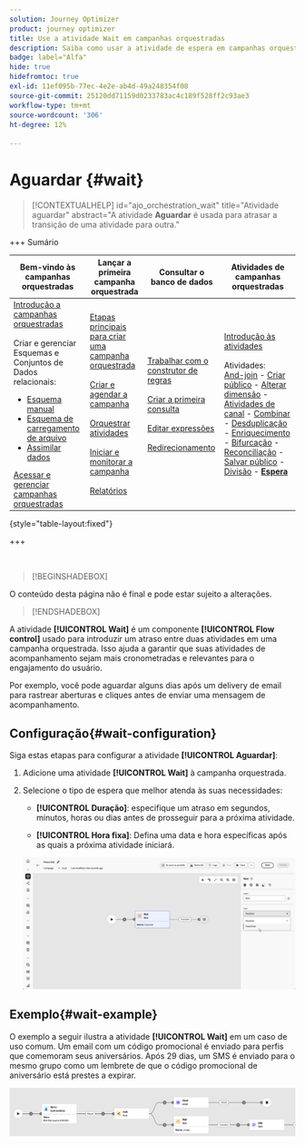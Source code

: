 ```yaml
---
solution: Journey Optimizer
product: journey optimizer
title: Use a atividade Wait em campanhas orquestradas
description: Saiba como usar a atividade de espera em campanhas orquestradas
badge: label="Alfa"
hide: true
hidefromtoc: true
exl-id: 11ef095b-77ec-4e2e-ab4d-49a248354f08
source-git-commit: 25120dd71159d0233783ac4c189f528ff2c93ae3
workflow-type: tm+mt
source-wordcount: '306'
ht-degree: 12%

---
```


# Aguardar {#wait}

>[!CONTEXTUALHELP]
>id="ajo_orchestration_wait"
>title="Atividade aguardar"
>abstract="A atividade **Aguardar** é usada para atrasar a transição de uma atividade para outra."


+++ Sumário

| Bem-vindo às campanhas orquestradas | Lançar a primeira campanha orquestrada | Consultar o banco de dados | Atividades de campanhas orquestradas |
|---|---|---|---|
| [Introdução a campanhas orquestradas](../gs-orchestrated-campaigns.md)<br/><br/>Criar e gerenciar Esquemas e Conjuntos de Dados relacionais:</br> <ul><li>[Esquema manual](../manual-schema.md)</li><li>[Esquema de carregamento de arquivo](../file-upload-schema.md)</li><li>[Assimilar dados](../ingest-data.md)</li></ul>[Acessar e gerenciar campanhas orquestradas](../access-manage-orchestrated-campaigns.md) | [Etapas principais para criar uma campanha orquestrada](../gs-campaign-creation.md)<br/><br/>[Criar e agendar a campanha](../create-orchestrated-campaign.md)<br/><br/>[Orquestrar atividades](../orchestrate-activities.md)<br/><br/>[Iniciar e monitorar a campanha](../start-monitor-campaigns.md)<br/><br/>[Relatórios](../reporting-campaigns.md) | [Trabalhar com o construtor de regras](../orchestrated-rule-builder.md)<br/><br/>[Criar a primeira consulta](../build-query.md)<br/><br/>[Editar expressões](../edit-expressions.md)<br/><br/>[Redirecionamento](../retarget.md) | [Introdução às atividades](about-activities.md)<br/><br/>Atividades:<br/>[And-join](and-join.md) - [Criar público](build-audience.md) - [Alterar dimensão](change-dimension.md) - [Atividades de canal](channels.md) - [Combinar](combine.md) - [Desduplicação](deduplication.md) - [Enriquecimento](enrichment.md) - [Bifurcação](fork.md) - [Reconciliação](reconciliation.md) - [Salvar público](save-audience.md) - [Divisão](split.md) - <b>[Espera](wait.md)</b> |

{style="table-layout:fixed"}

+++

<br/>

>[!BEGINSHADEBOX]

O conteúdo desta página não é final e pode estar sujeito a alterações.

>[!ENDSHADEBOX]

A atividade **[!UICONTROL Wait]** é um componente **[!UICONTROL Flow control]** usado para introduzir um atraso entre duas atividades em uma campanha orquestrada. Isso ajuda a garantir que suas atividades de acompanhamento sejam mais cronometradas e relevantes para o engajamento do usuário.

Por exemplo, você pode aguardar alguns dias após um delivery de email para rastrear aberturas e cliques antes de enviar uma mensagem de acompanhamento.

## Configuração{#wait-configuration}

Siga estas etapas para configurar a atividade **[!UICONTROL Aguardar]**:

1. Adicione uma atividade **[!UICONTROL Wait]** à campanha orquestrada.

1. Selecione o tipo de espera que melhor atenda às suas necessidades:

   * **[!UICONTROL Duração]**: especifique um atraso em segundos, minutos, horas ou dias antes de prosseguir para a próxima atividade.

   * **[!UICONTROL Hora fixa]**: Defina uma data e hora específicas após as quais a próxima atividade iniciará.

   ![](../assets/wait_activity.png)

## Exemplo{#wait-example}

O exemplo a seguir ilustra a atividade **[!UICONTROL Wait]** em um caso de uso comum.  Um email com um código promocional é enviado para perfis que comemoram seus aniversários. Após 29 dias, um SMS é enviado para o mesmo grupo como um lembrete de que o código promocional de aniversário está prestes a expirar.

![](../assets/wait-example.png)
